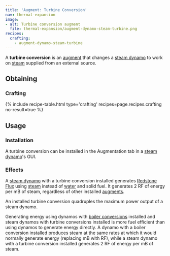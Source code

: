 ```yaml
---
title: 'Augment: Turbine Conversion'
nav: thermal-expansion
image:
- alt: Turbine conversion augment
  file: thermal-expansion/augment-dynamo-steam-turbine.png
recipes:
  crafting:
    - augment-dynamo-steam-turbine
---
```


A **turbine conversion** is an [augment](/docs/augments/) that changes a [steam
dynamo](/docs/steam-dynamo/) to work on [steam](/docs/steam/) supplied from an
external source.


Obtaining
---------

### Crafting
{% include recipe-table.html type='crafting' recipes=page.recipes.crafting no-result=true %}


Usage
-----

### Installation
A turbine conversion can be installed in the Augmentation tab in a [steam
dynamo](/docs/steam-dynamo/)'s GUI.

### Effects
A [steam dynamo](/docs/steam-dynamo/) with a turbine conversion installed
generates [Redstone Flux](/docs/redstone-flux/) using [steam](/docs/steam/)
instead of [water](https://minecraft.gamepedia.com/Water) and solid fuel. It
generates 2 RF of energy per mB of steam, regardless of other installed
[augments](/docs/augments/).

An installed turbine conversion quadruples the maximum power output of a steam
dynamo.

Generating energy using dynamos with [boiler
conversions](/docs/augment-boiler-conversion/) installed and steam dynamos with
turbine conversions installed is more fuel efficient than using dynamos to
generate energy directly. A dynamo with a boiler conversion installed produces
steam at the same rates at which it would normally generate energy (replacing mB
with RF), while a steam dynamo with a turbine conversion installed generates 2
RF of energy per mB of steam.
